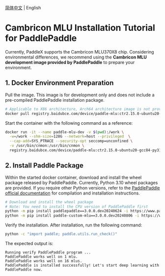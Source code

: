[简体中文](paddlepaddle_install_MLU.md) | English

# Cambricon MLU Installation Tutorial for PaddlePaddle

Currently, PaddleX supports the Cambricon MLU370X8 chip. Considering environmental differences, we recommend using the **Cambricon MLU development image provided by PaddlePaddle** to prepare your environment.

## 1. Docker Environment Preparation
Pull the image. This image is for development only and does not include a pre-compiled PaddlePaddle installation package.

```bash
# Applicable to X86 architecture, Arch64 architecture image is not provided for now
docker pull registry.baidubce.com/device/paddle-mlu:ctr2.15.0-ubuntu20-gcc84-py310
```

Start the container with the following command as a reference:

```bash
docker run -it --name paddle-mlu-dev -v $(pwd):/work \
  -w=/work --shm-size=128G --network=host --privileged  \
  --cap-add=SYS_PTRACE --security-opt seccomp=unconfined \
  -v /usr/bin/cnmon:/usr/bin/cnmon \
  registry.baidubce.com/device/paddle-mlu:ctr2.15.0-ubuntu20-gcc84-py310 /bin/bash
```

## 2. Install Paddle Package
Within the started docker container, download and install the wheel package released by PaddlePaddle. Currently, Python 3.10 wheel packages are provided. If you require other Python versions, refer to the [PaddlePaddle official documentation](https://www.paddlepaddle.org.cn/en/install/quick) for compilation and installation instructions.

```bash
# Download and install the wheel package
# Note: You need to install the CPU version of PaddlePaddle first
python -m pip install paddlepaddle==3.0.0.dev20240624 -i https://www.paddlepaddle.org.cn/packages/nightly/cpu/
python -m pip install paddle-custom-mlu==3.0.0.dev20240806 -i https://www.paddlepaddle.org.cn/packages/nightly/mlu/
```

Verify the installation. After installation, run the following command:

```bash
python -c "import paddle; paddle.utils.run_check()"
```

The expected output is:

```
Running verify PaddlePaddle program ...
PaddlePaddle works well on 1 mlu.
PaddlePaddle works well on 16 mlus.
PaddlePaddle is installed successfully! Let's start deep learning with PaddlePaddle now.
```
